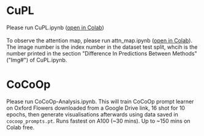 # CuPL
Please run CuPL.ipynb ([open in Colab](https://colab.research.google.com/github/oz-e/applied-ml/blob/main/CuPL.ipynb))<br/><br/>
To observe the attention map, please run attn_map.ipynb ([open in Colab](https://colab.research.google.com/github/oz-e/applied-ml/blob/main/attn_map.ipynb)). The image number is the index number in the dataset test split, whcih is the number printed in the section "Difference In Predictions Between Methods" ("Img#") of CuPL.ipynb.

# CoCoOp

Please run CoCoOp-Analysis.ipynb. This will train CoCoOp prompt learner on Oxford Flowers downloaded from a Google Drive link, 16 shot for 10 epochs, then generate visualisations afterwards using data saved in `cocoop_prompts.pt`. Runs fastest on A100 (~30 mins). Up to ~150 mins on Colab free.
